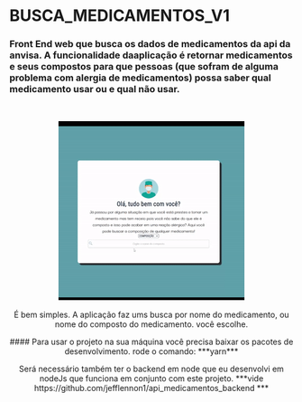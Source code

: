# BUSCA_MEDICAMENTOS_V1
### Front End web que busca os dados de medicamentos da api da anvisa. A funcionalidade daaplicação é retornar medicamentos e seus compostos para que pessoas (que sofram de alguma problema com alergia de medicamentos) possa saber qual medicamento usar ou e qual não usar.

![]()

<p align="center">
  <img src="/src/assets/2.1gif.gif">
</p>

<p align="center">
 É bem simples. A aplicação faz ums busca por nome do medicamento, ou nome do composto do medicamento. você escolhe.
</p>

<p align="center">
  #### Para usar o projeto na sua máquina você precisa baixar os pacotes de desenvolvimento.
  rode o comando: ***yarn***
</p>  
<p align="center">
  Será necessário também ter o backend em node que eu desenvolvi em nodeJs que funciona em conjunto com este projeto. 
  ***vide https://github.com/jefflennon1/api_medicamentos_backend ***
</p>  
